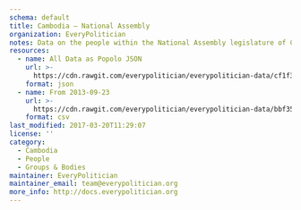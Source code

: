 ```yaml
---
schema: default
title: Cambodia — National Assembly
organization: EveryPolitician
notes: Data on the people within the National Assembly legislature of Cambodia.
resources:
  - name: All Data as Popolo JSON
    url: >-
      https://cdn.rawgit.com/everypolitician/everypolitician-data/cf1f359e2a29f9784bab123242c1e7efb0aa5745/data/Cambodia/National_Assembly/ep-popolo-v1.0.json
    format: json
  - name: From 2013-09-23
    url: >-
      https://cdn.rawgit.com/everypolitician/everypolitician-data/bbf350a9d1c79a76b4c6b5dc8f2059f7afec8e58/data/Cambodia/National_Assembly/term-5.csv
    format: csv
last_modified: 2017-03-20T11:29:07
license: ''
category:
  - Cambodia
  - People
  - Groups & Bodies
maintainer: EveryPolitician
maintainer_email: team@everypolitician.org
more_info: http://docs.everypolitician.org
---
```

